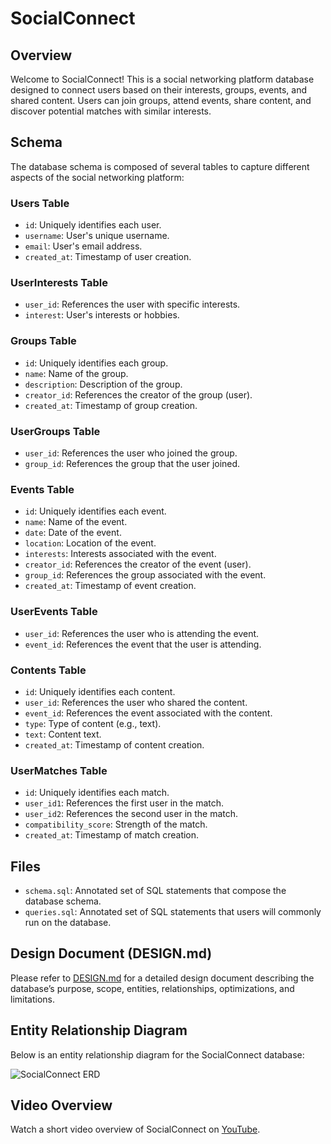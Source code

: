 # SocialConnect

## Overview

Welcome to SocialConnect! This is a social networking platform database designed to connect users based on their interests, groups, events, and shared content. Users can join groups, attend events, share content, and discover potential matches with similar interests.

## Schema

The database schema is composed of several tables to capture different aspects of the social networking platform:

### Users Table

- `id`: Uniquely identifies each user.
- `username`: User's unique username.
- `email`: User's email address.
- `created_at`: Timestamp of user creation.

### UserInterests Table

- `user_id`: References the user with specific interests.
- `interest`: User's interests or hobbies.

### Groups Table

- `id`: Uniquely identifies each group.
- `name`: Name of the group.
- `description`: Description of the group.
- `creator_id`: References the creator of the group (user).
- `created_at`: Timestamp of group creation.

### UserGroups Table

- `user_id`: References the user who joined the group.
- `group_id`: References the group that the user joined.

### Events Table

- `id`: Uniquely identifies each event.
- `name`: Name of the event.
- `date`: Date of the event.
- `location`: Location of the event.
- `interests`: Interests associated with the event.
- `creator_id`: References the creator of the event (user).
- `group_id`: References the group associated with the event.
- `created_at`: Timestamp of event creation.

### UserEvents Table

- `user_id`: References the user who is attending the event.
- `event_id`: References the event that the user is attending.

### Contents Table

- `id`: Uniquely identifies each content.
- `user_id`: References the user who shared the content.
- `event_id`: References the event associated with the content.
- `type`: Type of content (e.g., text).
- `text`: Content text.
- `created_at`: Timestamp of content creation.

### UserMatches Table

- `id`: Uniquely identifies each match.
- `user_id1`: References the first user in the match.
- `user_id2`: References the second user in the match.
- `compatibility_score`: Strength of the match.
- `created_at`: Timestamp of match creation.

## Files

- `schema.sql`: Annotated set of SQL statements that compose the database schema.
- `queries.sql`: Annotated set of SQL statements that users will commonly run on the database.

## Design Document (DESIGN.md)

Please refer to [DESIGN.md](DESIGN.md) for a detailed design document describing the database’s purpose, scope, entities, relationships, optimizations, and limitations.

## Entity Relationship Diagram

Below is an entity relationship diagram for the SocialConnect database:

![SocialConnect ERD](https://i.imgur.com/geFVkLc.png)

## Video Overview

Watch a short video overview of SocialConnect on [YouTube](https://youtu.be/QZTmWdfmNXs).